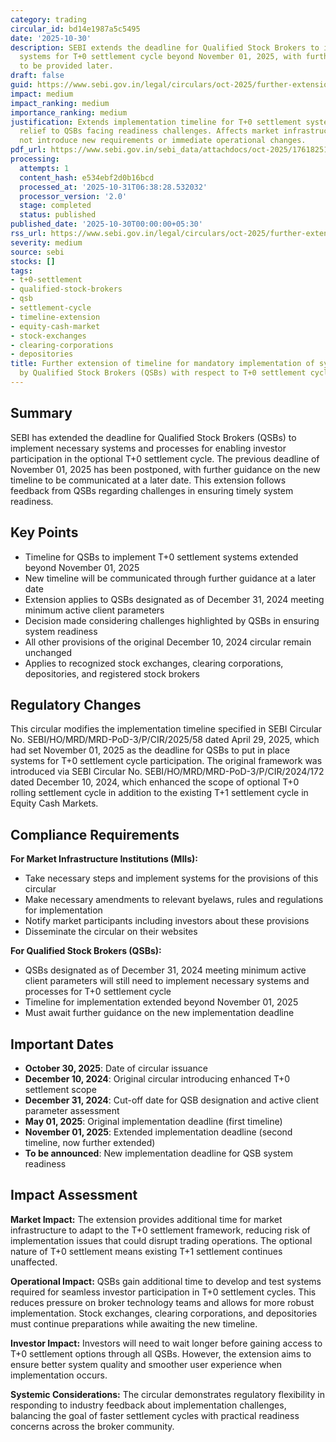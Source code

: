 ```yaml
---
category: trading
circular_id: bd14e1987a5c5495
date: '2025-10-30'
description: SEBI extends the deadline for Qualified Stock Brokers to implement necessary
  systems for T+0 settlement cycle beyond November 01, 2025, with further guidance
  to be provided later.
draft: false
guid: https://www.sebi.gov.in/legal/circulars/oct-2025/further-extension-of-timeline-for-mandatory-implementation-of-systems-and-processes-by-qualified-stock-brokers-qsbs-with-respect-to-t-0-settlement-cycle_97551.html
impact: medium
impact_ranking: medium
importance_ranking: medium
justification: Extends implementation timeline for T+0 settlement systems, providing
  relief to QSBs facing readiness challenges. Affects market infrastructure but does
  not introduce new requirements or immediate operational changes.
pdf_url: https://www.sebi.gov.in/sebi_data/attachdocs/oct-2025/1761825190101.pdf
processing:
  attempts: 1
  content_hash: e534ebf2d0b16bcd
  processed_at: '2025-10-31T06:38:28.532032'
  processor_version: '2.0'
  stage: completed
  status: published
published_date: '2025-10-30T00:00:00+05:30'
rss_url: https://www.sebi.gov.in/legal/circulars/oct-2025/further-extension-of-timeline-for-mandatory-implementation-of-systems-and-processes-by-qualified-stock-brokers-qsbs-with-respect-to-t-0-settlement-cycle_97551.html
severity: medium
source: sebi
stocks: []
tags:
- t+0-settlement
- qualified-stock-brokers
- qsb
- settlement-cycle
- timeline-extension
- equity-cash-market
- stock-exchanges
- clearing-corporations
- depositories
title: Further extension of timeline for mandatory implementation of systems and processes
  by Qualified Stock Brokers (QSBs) with respect to T+0 settlement cycle
---
```


## Summary

SEBI has extended the deadline for Qualified Stock Brokers (QSBs) to implement necessary systems and processes for enabling investor participation in the optional T+0 settlement cycle. The previous deadline of November 01, 2025 has been postponed, with further guidance on the new timeline to be communicated at a later date. This extension follows feedback from QSBs regarding challenges in ensuring timely system readiness.

## Key Points

- Timeline for QSBs to implement T+0 settlement systems extended beyond November 01, 2025
- New timeline will be communicated through further guidance at a later date
- Extension applies to QSBs designated as of December 31, 2024 meeting minimum active client parameters
- Decision made considering challenges highlighted by QSBs in ensuring system readiness
- All other provisions of the original December 10, 2024 circular remain unchanged
- Applies to recognized stock exchanges, clearing corporations, depositories, and registered stock brokers

## Regulatory Changes

This circular modifies the implementation timeline specified in SEBI Circular No. SEBI/HO/MRD/MRD-PoD-3/P/CIR/2025/58 dated April 29, 2025, which had set November 01, 2025 as the deadline for QSBs to put in place systems for T+0 settlement cycle participation. The original framework was introduced via SEBI Circular No. SEBI/HO/MRD/MRD-PoD-3/P/CIR/2024/172 dated December 10, 2024, which enhanced the scope of optional T+0 rolling settlement cycle in addition to the existing T+1 settlement cycle in Equity Cash Markets.

## Compliance Requirements

**For Market Infrastructure Institutions (MIIs):**
- Take necessary steps and implement systems for the provisions of this circular
- Make necessary amendments to relevant byelaws, rules and regulations for implementation
- Notify market participants including investors about these provisions
- Disseminate the circular on their websites

**For Qualified Stock Brokers (QSBs):**
- QSBs designated as of December 31, 2024 meeting minimum active client parameters will still need to implement necessary systems and processes for T+0 settlement cycle
- Timeline for implementation extended beyond November 01, 2025
- Must await further guidance on the new implementation deadline

## Important Dates

- **October 30, 2025**: Date of circular issuance
- **December 10, 2024**: Original circular introducing enhanced T+0 settlement scope
- **December 31, 2024**: Cut-off date for QSB designation and active client parameter assessment
- **May 01, 2025**: Original implementation deadline (first timeline)
- **November 01, 2025**: Extended implementation deadline (second timeline, now further extended)
- **To be announced**: New implementation deadline for QSB system readiness

## Impact Assessment

**Market Impact:**
The extension provides additional time for market infrastructure to adapt to the T+0 settlement framework, reducing risk of implementation issues that could disrupt trading operations. The optional nature of T+0 settlement means existing T+1 settlement continues unaffected.

**Operational Impact:**
QSBs gain additional time to develop and test systems required for seamless investor participation in T+0 settlement cycles. This reduces pressure on broker technology teams and allows for more robust implementation. Stock exchanges, clearing corporations, and depositories must continue preparations while awaiting the new timeline.

**Investor Impact:**
Investors will need to wait longer before gaining access to T+0 settlement options through all QSBs. However, the extension aims to ensure better system quality and smoother user experience when implementation occurs.

**Systemic Considerations:**
The circular demonstrates regulatory flexibility in responding to industry feedback about implementation challenges, balancing the goal of faster settlement cycles with practical readiness concerns across the broker community.